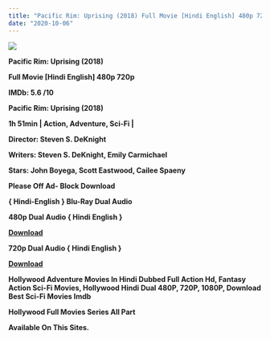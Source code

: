 ```yaml
---
title: "Pacific Rim: Uprising (2018) Full Movie [Hindi English] 480p 720p"
date: "2020-10-06"
---
```


[**![](https://1.bp.blogspot.com/-S5bbwDv0Ntg/XyuU7wSYM6I/AAAAAAAAEO0/8Cu-p0Zs4t8dMyGIAa5PO3NUdlkBmxCvACLcBGAsYHQ/s1600/pesific.webp)**](https://1.bp.blogspot.com/-S5bbwDv0Ntg/XyuU7wSYM6I/AAAAAAAAEO0/8Cu-p0Zs4t8dMyGIAa5PO3NUdlkBmxCvACLcBGAsYHQ/s1600/pesific.webp)

 **Pacific Rim: Uprising (2018)**

**Full Movie \[Hindi English\] 480p 720p** 

**IMDb: 5.6 /10**

 **Pacific Rim: Uprising (2018)**

**1h 51min | Action, Adventure, Sci-Fi |** 

**Director: Steven S. DeKnight**

**Writers: Steven S. DeKnight, Emily Carmichael**

**Stars: John Boyega, Scott Eastwood, Cailee Spaeny**

**Please Off Ad- Block Download**

**{ Hindi-English } Blu-Ray Dual Audio**

**480p Dual Audio { Hindi English }**

[**Download**](https://links.265bkt.xyz/lxi9327769/)

**720p Dual Audio { Hindi English }**

[**Download**](https://links.265bkt.xyz/lxi9327770/)

 **Hollywood Adventure Movies In Hindi Dubbed Full Action Hd, Fantasy Action Sci-Fi Movies, Hollywood Hindi Dual 480P, 720P, 1080P, Download Best Sci-Fi Movies Imdb** 

**Hollywood Full Movies Series All Part**

**Available On This Sites.**
